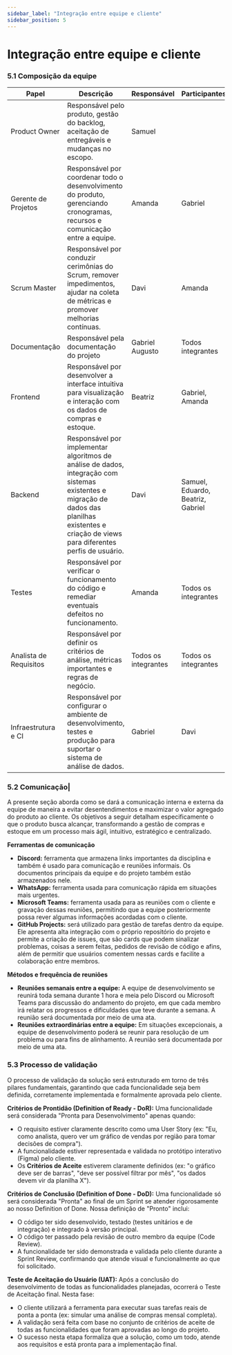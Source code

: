 ```yaml
---
sidebar_label: "Integração entre equipe e cliente"
sidebar_position: 5
---
```

# Integração entre equipe e cliente

### 5.1 Composição da equipe

| Papel              | Descrição                                                                                                                                     | Responsável     | Participantes              |
|--------------------|-----------------------------------------------------------------------------------------------------------------------------------------------|-----------------|----------------------------|
| Product Owner      | Responsável pelo produto, gestão do backlog, aceitação de entregáveis e mudanças no escopo.                                                  | Samuel          |                            |
| Gerente de Projetos| Responsável por coordenar todo o desenvolvimento do produto, gerenciando cronogramas, recursos e comunicação entre a equipe.                  | Amanda          | Gabriel                    |
| Scrum Master       | Responsável por conduzir cerimônias do Scrum, remover impedimentos, ajudar na coleta de métricas e promover melhorias contínuas.              | Davi            | Amanda                     |
| Documentação       | Responsável pela documentação do projeto                                                                                                      | Gabriel Augusto | Todos integrantes          |
| Frontend           | Responsável por desenvolver a interface intuitiva para visualização e interação com os dados de compras e estoque.                           | Beatriz         | Gabriel, Amanda            |
| Backend            | Responsável por implementar algoritmos de análise de dados, integração com sistemas existentes e migração de dados das planilhas existentes e criação de views para diferentes perfis de usuário. | Davi            | Samuel, Eduardo, Beatriz, Gabriel |
| Testes             | Responsável por verificar o funcionamento do código e remediar eventuais defeitos no funcionamento.                                          | Amanda          | Todos os integrantes       |
| Analista de Requisitos | Responsável por definir os critérios de análise, métricas importantes e regras de negócio.                                               | Todos os integrantes | Todos os integrantes   |
| Infraestrutura e CI| Responsável por configurar o ambiente de desenvolvimento, testes e produção para suportar o sistema de análise de dados.                     | Gabriel         | Davi                       |

### 5.2 Comunicação|

A presente seção aborda como se dará a comunicação interna e externa da equipe de maneira a evitar desentendimentos e maximizar o valor agregado do produto ao cliente.
Os objetivos a seguir detalham especificamente o que o produto busca alcançar, transformando a gestão de compras e estoque em um processo mais ágil, intuitivo, estratégico e centralizado.

**Ferramentas de comunicação**

- **Discord:** ferramenta que armazena links importantes da disciplina e também é usado para comunicação e reuniões informais. Os documentos principais da equipe e do projeto também estão armazenados nele.
- **WhatsApp:** ferramenta usada para comunicação rápida em situações mais urgentes.
- **Microsoft Teams:** ferramenta usada para as reuniões com o cliente e gravação dessas reuniões, permitindo que a equipe posteriormente possa rever algumas informações acordadas com o cliente.
- **GitHub Projects:** será utilizado para gestão de tarefas dentro da equipe. Ele apresenta alta integração com o próprio repositório do projeto e permite a criação de issues, que são cards que podem sinalizar problemas, coisas a serem feitas, pedidos de revisão de código e afins, além de permitir que usuários comentem nessas cards e facilite a colaboração entre membros.

**Métodos e frequência de reuniões**

- **Reuniões semanais entre a equipe:** A equipe de desenvolvimento se reunirá toda semana durante 1 hora e meia pelo Discord ou Microsoft Teams para discussão do andamento do projeto, em que cada membro irá relatar os progressos e dificuldades que teve durante a semana. A reunião será documentada por meio de uma ata. 
- **Reuniões extraordinárias entre a equipe:** Em situações excepcionais, a equipe de desenvolvimento poderá se reunir para resolução de um problema ou para fins de alinhamento. A reunião será documentada por meio de uma ata.

### 5.3 Processo de validação 
O processo de validação da solução será estruturado em torno de três pilares fundamentais, garantindo que cada funcionalidade seja bem definida, corretamente implementada e formalmente aprovada pelo cliente.  

**Critérios de Prontidão (Definition of Ready - DoR):** Uma funcionalidade será considerada "Pronta para Desenvolvimento" apenas quando:
  - O requisito estiver claramente descrito como uma User Story (ex: "Eu, como analista, quero ver um gráfico de vendas por região para tomar decisões de compra").
  - A funcionalidade estiver representada e validada no protótipo interativo (Figma) pelo cliente.
  - Os **Critérios de Aceite** estiverem claramente definidos (ex: "o gráfico deve ser de barras", "deve ser possível filtrar por mês", "os dados devem vir da planilha X").

**Critérios de Conclusão (Definition of Done - DoD):** Uma funcionalidade só será considerada "Pronta" ao final de um Sprint se atender rigorosamente ao nosso Definition of Done. Nossa definição de "Pronto" inclui:
  - O código ter sido desenvolvido, testado (testes unitários e de integração) e integrado à versão principal.
  - O código ter passado pela revisão de outro membro da equipe (Code Review).
  - A funcionalidade ter sido demonstrada e validada pelo cliente durante a Sprint Review, confirmando que atende visual e funcionalmente ao que foi solicitado.

**Teste de Aceitação do Usuário (UAT):** Após a conclusão do desenvolvimento de todas as funcionalidades planejadas, ocorrerá o Teste de Aceitação final. Nesta fase:  
  - O cliente utilizará a ferramenta para executar suas tarefas reais de ponta a ponta (ex: simular uma análise de compras mensal completa).
  - A validação será feita com base no conjunto de critérios de aceite de todas as funcionalidades que foram aprovadas ao longo do projeto.
  - O sucesso nesta etapa formaliza que a solução, como um todo, atende aos requisitos e está pronta para a implementação final.
